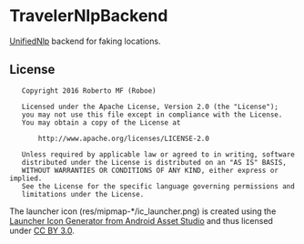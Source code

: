 TravelerNlpBackend
===================
[UnifiedNlp](https://github.com/microg/android_packages_apps_UnifiedNlp) backend for faking locations.

License
-------
```
   Copyright 2016 Roberto MF (Roboe)

   Licensed under the Apache License, Version 2.0 (the "License");
   you may not use this file except in compliance with the License.
   You may obtain a copy of the License at

       http://www.apache.org/licenses/LICENSE-2.0

   Unless required by applicable law or agreed to in writing, software
   distributed under the License is distributed on an "AS IS" BASIS,
   WITHOUT WARRANTIES OR CONDITIONS OF ANY KIND, either express or implied.
   See the License for the specific language governing permissions and
   limitations under the License.
```

The launcher icon (res/mipmap-*/ic_launcher.png) is created using the [Launcher Icon Generator from Android Asset Studio](https://android-ui-utils.googlecode.com/hg/asset-studio/dist/icons-launcher.html) and thus licensed under [CC BY 3.0](http://creativecommons.org/licenses/by/3.0/).

